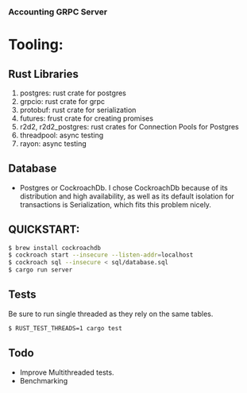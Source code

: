 ### Accounting GRPC Server

# Tooling:
  ## Rust Libraries
  1) postgres: rust crate for postgres
  2) grpcio: rust crate for grpc
  3) protobuf: rust crate for serialization
  4) futures: frust crate for creating promises
  5) r2d2, r2d2_postgres: rust crates for Connection Pools for Postgres
  6) threadpool: async testing
  7) rayon: async testing

  ## Database
  - Postgres or CockroachDb.  I chose CockroachDb because of its distribution and high availability, as well as its default isolation for transactions is Serialization, which fits this problem nicely.

## QUICKSTART:
```bash
$ brew install cockroachdb
$ cockroach start --insecure --listen-addr=localhost
$ cockroach sql --insecure < sql/database.sql
$ cargo run server
```

## Tests
   Be sure to run single threaded as they rely on the same tables.
``` bash
$ RUST_TEST_THREADS=1 cargo test
```

## Todo
   - Improve Multithreaded tests.
   - Benchmarking
